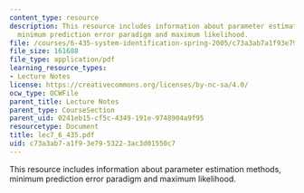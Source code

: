 ```yaml
---
content_type: resource
description: This resource includes information about parameter estimation methods,
  minimum prediction error paradigm and maximum likelihood.
file: /courses/6-435-system-identification-spring-2005/c73a3ab7a1f93e7953223ac3d01550c7_lec7_6_435.pdf
file_size: 161688
file_type: application/pdf
learning_resource_types:
- Lecture Notes
license: https://creativecommons.org/licenses/by-nc-sa/4.0/
ocw_type: OCWFile
parent_title: Lecture Notes
parent_type: CourseSection
parent_uid: 0241eb15-cf5c-4349-191e-9748904a9f95
resourcetype: Document
title: lec7_6_435.pdf
uid: c73a3ab7-a1f9-3e79-5322-3ac3d01550c7
---
```

This resource includes information about parameter estimation methods, minimum prediction error paradigm and maximum likelihood.